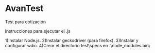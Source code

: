 # AvanTest
Test para cotización

Instrucciones para ejecutar el .js

1)Instalar Node.js.
2)Instalar geckodriver (para firefox).
3)Instalar y configurar wdio.
4)Crear el directorio test\specs en .\node_modules\.bin\ 

